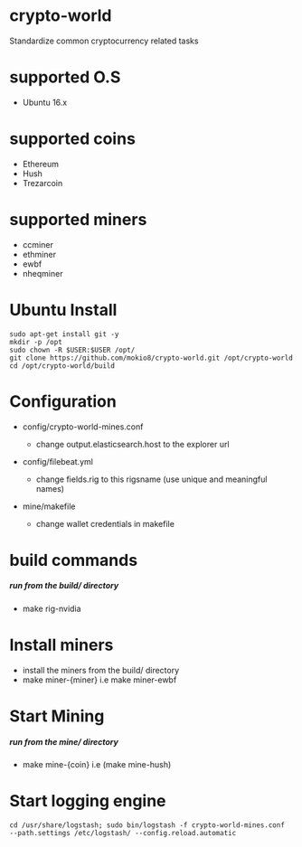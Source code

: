 # crypto-world
Standardize common cryptocurrency related tasks 

# supported O.S
- Ubuntu 16.x

# supported coins
- Ethereum
- Hush
- Trezarcoin


# supported miners
- ccminer
- ethminer
- ewbf
- nheqminer

# Ubuntu Install
```
sudo apt-get install git -y
mkdir -p /opt
sudo chown -R $USER:$USER /opt/
git clone https://github.com/mokio8/crypto-world.git /opt/crypto-world
cd /opt/crypto-world/build
```


# Configuration
* config/crypto-world-mines.conf
  * change output.elasticsearch.host to the explorer url
  
* config/filebeat.yml
  * change fields.rig to this rigsname (use unique and meaningful names) 
  
* mine/makefile
  * change wallet credentials in makefile
  
# build commands
##### run from the build/ directory
- make rig-nvidia
  
# Install miners
- install the miners from the build/ directory
 - make miner-{miner} i.e make miner-ewbf
 
# Start Mining
##### run from the mine/ directory
- make mine-{coin} i.e (make mine-hush)

# Start logging engine
```
cd /usr/share/logstash; sudo bin/logstash -f crypto-world-mines.conf  --path.settings /etc/logstash/ --config.reload.automatic
```
  

